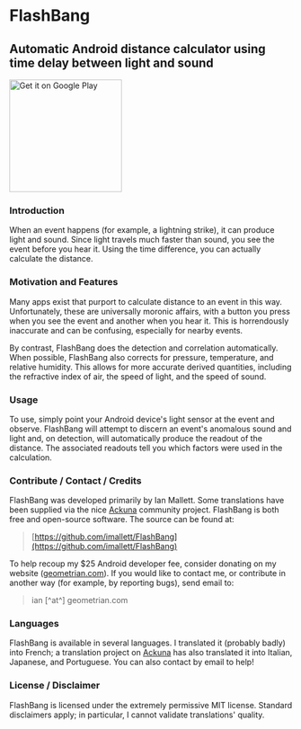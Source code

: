 # FlashBang
## Automatic Android distance calculator using time delay between light and sound

[<img alt="Get it on Google Play" src="https://play.google.com/intl/en_us/badges/images/generic/en_badge_web_generic.png" width="200px"/>](https://play.google.com/store/apps/details?id=imallett.FlashBang)

### Introduction

When an event happens (for example, a lightning strike), it can produce light and sound.  Since light travels much faster than sound, you see the event before you hear it.  Using the time difference, you can actually calculate the distance.

### Motivation and Features

Many apps exist that purport to calculate distance to an event in this way.  Unfortunately, these are universally moronic affairs, with a button you press when you see the event and another when you hear it.  This is horrendously inaccurate and can be confusing, especially for nearby events.

By contrast, FlashBang does the detection and correlation automatically.  When possible, FlashBang also corrects for pressure, temperature, and relative humidity.  This allows for more accurate derived quantities, including the refractive index of air, the speed of light, and the speed of sound.

### Usage

To use, simply point your Android device's light sensor at the event and observe.  FlashBang will attempt to discern an event's anomalous sound and light and, on detection, will automatically produce the readout of the distance.  The associated readouts tell you which factors were used in the calculation.

### Contribute / Contact / Credits

FlashBang was developed primarily by Ian Mallett.  Some translations have been supplied via the nice [Ackuna](http://ackuna.com/translate-/flashbang) community project.  FlashBang is both free and open-source software.  The source can be found at:

> [https://github.com/imallett/FlashBang](https://github.com/imallett/FlashBang)

To help recoup my $25 Android developer fee, consider donating on my website ([geometrian.com](http://geometrian.com/index.php)).  If you would like to contact me, or contribute in another way (for example, by reporting bugs), send email to:

> ian [^at^] geometrian.com

### Languages

FlashBang is available in several languages.  I translated it (probably badly) into French; a translation project on [Ackuna](http://ackuna.com/translate-/flashbang) has also translated it into Italian, Japanese, and Portuguese.  You can also contact by email to help!

### License / Disclaimer

FlashBang is licensed under the extremely permissive MIT license.  Standard disclaimers apply; in particular, I cannot validate translations' quality.
